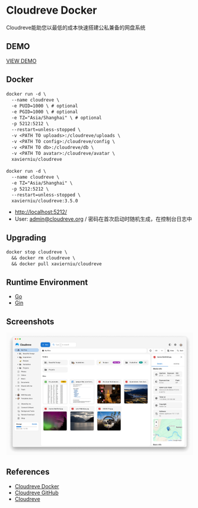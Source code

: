 # Cloudreve Docker

Cloudreve能助您以最低的成本快速搭建公私兼备的网盘系统

## DEMO
[VIEW DEMO](https://demo.cloudreve.org/)

## Docker
```
docker run -d \
  --name cloudreve \
  -e PUID=1000 \ # optional
  -e PGID=1000 \ # optional
  -e TZ="Asia/Shanghai" \ # optional
  -p 5212:5212 \
  --restart=unless-stopped \
  -v <PATH TO uploads>:/cloudreve/uploads \
  -v <PATH TO config>:/cloudreve/config \
  -v <PATH TO db>:/cloudreve/db \
  -v <PATH TO avatar>:/cloudreve/avatar \
  xavierniu/cloudreve

docker run -d \
  --name cloudreve \
  -e TZ="Asia/Shanghai" \
  -p 5212:5212 \
  --restart=unless-stopped \
  xavierniu/cloudreve:3.5.0
```
- [http://localhost:5212/](http://localhost:5212/)
- User: admin@cloudreve.org / 密码在首次启动时随机生成，在控制台日志中

## Upgrading
```
docker stop cloudreve \
  && docker rm cloudreve \
  && docker pull xavierniu/cloudreve
```

## Runtime Environment
- [Go](https://golang.org/)
- [Gin](https://github.com/gin-gonic/gin)

## Screenshots
![](https://raw.githubusercontent.com/cloudreve/docs/master/images/homepage.png)

## References
- [Cloudreve Docker](https://hub.docker.com/r/xavierniu/cloudreve)
- [Cloudreve GitHub](https://github.com/cloudreve/Cloudreve)
- [Cloudreve](https://cloudreve.org/)